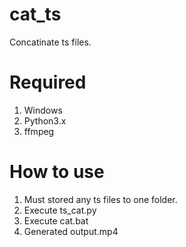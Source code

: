 # cat_ts
Concatinate ts files.

# Required
1. Windows
2. Python3.x
3. ffmpeg

# How to use
1. Must stored any ts files to one folder.
2. Execute ts_cat.py
3. Execute cat.bat
4. Generated output.mp4
